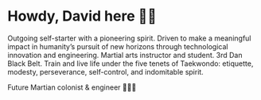 # Howdy, David here 👋🌌

Outgoing self-starter with a pioneering spirit. Driven to make a meaningful impact in humanity’s pursuit of new horizons through technological innovation and engineering. Martial arts instructor and student. 3rd Dan Black Belt. Train and live life under the five tenets of Taekwondo: etiquette, modesty, perseverance, self-control, and indomitable spirit.

Future Martian colonist & engineer 💫🚀🔧

